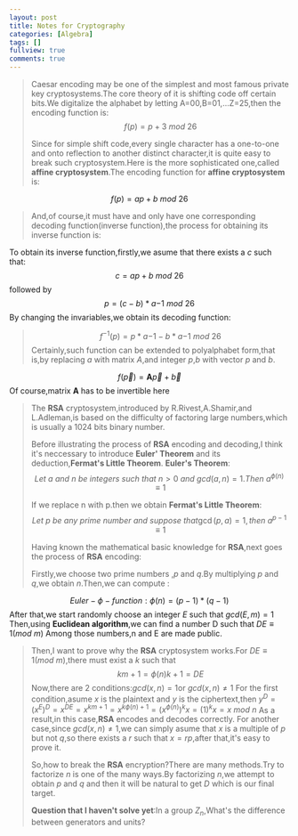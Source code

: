 ```yaml
---
layout: post
title: Notes for Cryptography
categories: [Algebra]
tags: []
fullview: true
comments: true
---
```


>Caesar encoding may be one of the simplest and most famous private key cryptosystems.The core theory of it is shifting code off certain bits.We digitalize the alphabet by letting A=00,B=01,...Z=25,then the encoding function is:
>$$f(p)=p+3\ mod\ 26$$
>
>Since for simple shift code,every single character has a one-to-one and onto reflection to another distinct character,it is quite easy to break such cryptosystem.Here is the more sophisticated one,called **affine cryptosystem**.The encoding function for **affine cryptosystem** is:
>
$$f(p)=ap+b\ mod\ 26$$
>
>And,of course,it must have and only have one corresponding decoding function(inverse function),the process for obtaining its inverse function is:
>
To obtain its inverse function,firstly,we asume that there exists a *c* such that:
$$c=ap+b\ mod\ 26 $$
followed by
$$p=(c-b)*a{-1}\ mod\ 26 $$
By changing the invariables,we obtain its decoding function:
>$$f^{-1}(p)=p*a{-1}-b*a{-1}\ mod\ 26 $$
>Certainly,such function can be extended to polyalphabet form,that is,by replacing *a* with matrix *A*,and integer *p*,*b* with vector *p* and *b*.
>
$$f(\vec{p})=\textbf{A}\vec{p}+\vec{b} $$
Of course,matrix **A** has to be invertible here
>
>The **RSA** cryptosystem,introduced by R.Rivest,A.Shamir,and L.Adleman,is based on the difficulty of factoring large numbers,which is usually a 1024 bits binary number.
>
>Before illustrating the process of **RSA** encoding and decoding,I think it's neccessary to introduce **Euler' Theorem** and its deduction,**Fermat's Little Theorem**.
>**Euler's Theorem**:
>$$Let\ a\ and\ n\ be\ integers\  such\ that\ n>0\ and\ gcd(a,n)=1.Then\ a^{\phi(n)}\equiv1 $$
>
>If we replace n with p.then we obtain **Fermat's Little Theorem**:
$$Let\ p\ be\ any\ prime\ number\ and\ suppose\ that\gcd(p,a)=1,then\ a^{p-1}\equiv1$$
>
>Having known the mathematical basic knowledge for **RSA**,next goes the process of **RSA** encoding:
>
>Firstly,we choose two prime numbers ,*p* and *q*.By multiplying *p* and *q*,we obtain *n*.Then,we can compute :
>
$$Euler-\phi-function:\phi(n)=(p-1)*(q-1)$$
After that,we start randomly choose an integer *E*
such that $gcd(E,m)=1$
Then,using **Euclidean algorithm**,we can find a number D such that $DE\equiv1(mod\ m)$
Among those numbers,n and E are made public.
>
>Then,I want to prove why the **RSA** cryptosystem works.For $DE\equiv1(mod\ m)$,there must exist a *k* such that 
$$km+1=\phi(n)k+1=DE$$
Now,there are 2 conditions:$gcd(x,n)=1$or $gcd(x,n)\neq1$
For the first condition,asume *x* is the plaintext and *y* is the ciphertext,then $y^{D}=(x^{E})^{D}=x^{DE}=x^{km+1}=x^{k\phi(n)+1}=(x^{\phi(n)})^{k}x=(1)^{k}x=x\ mod\ n$
As a result,in this case,**RSA** encodes and decodes correctly. 
For another case,since $gcd(x,n)\neq1$,we can simply asume that *x* is a multiple of *p* but not *q*,so there exists a *r* such that $x=rp$,after that,it's easy to prove it.
>
>So,how to break the **RSA** encryption?There are many methods.Try to factorize *n* is one of the many ways.By factorizing *n*,we attempt to obtain *p* and *q* and then it will be natural to get *D* which is our final target.
>
>**Question that I haven't solve yet**:In a group $Z_{n}$,What's the difference between generators and  units?
